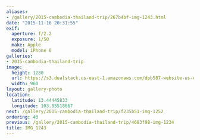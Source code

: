 ```yaml
---
aliases:
- /gallery/2015-cambodia-thailand-trip/267b4bf-img-1243.html
date: "2015-11-16 20:31:55"
exif:
  aperture: f/2.2
  exposure: 1/50
  make: Apple
  model: iPhone 6
galleries:
- 2015-cambodia-thailand-trip
image:
  height: 1280
  url: https://s3.dualstack.us-east-1.amazonaws.com/dpb587-website-us-east-1/asset/gallery/2015-cambodia-thailand-trip/267b4bf-img-1243~1280.jpg
  width: 960
layout: gallery-photo
location:
  latitude: 13.44445833
  longitude: 103.85518667
next: /gallery/2015-cambodia-thailand-trip/f235b51-img-1252
ordering: 43
previous: /gallery/2015-cambodia-thailand-trip/4683f98-img-1234
title: IMG_1243
---
```

